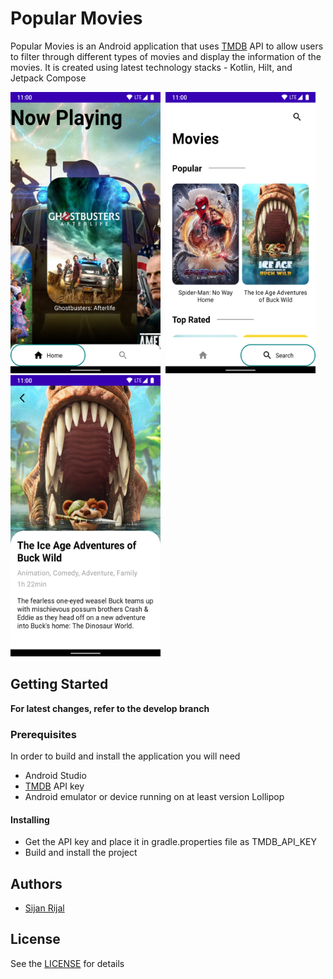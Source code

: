 # Popular Movies
Popular Movies is an Android application that uses [TMDB](https://www.themoviedb.org/) API to allow users to filter through different types of movies and display the information of the movies. It is created using latest technology stacks - Kotlin, Hilt, and Jetpack Compose

<img src ="https://github.com/sijanr/popular-movies/blob/main/screenshots/1.png" width="240" height="450">&nbsp;&nbsp;<img src ="https://github.com/sijanr/popular-movies/blob/main/screenshots/2.png?raw=true" width="240" height="450">&nbsp;&nbsp;<img src ="https://github.com/sijanr/popular-movies/blob/main/screenshots/3.png" width="240" height="450">

## Getting Started
**For latest changes, refer to the develop branch**

### Prerequisites
In order to build and install the application you will need
* Android Studio
* [TMDB](https://www.themoviedb.org/) API key
* Android emulator or device running on at least version Lollipop

#### Installing
* Get the API key and place it in gradle.properties file as TMDB_API_KEY
* Build and install the project

## Authors
* [Sijan Rijal](https://github.com/sijanr)

## License
See the [LICENSE](/LICENSE) for details
